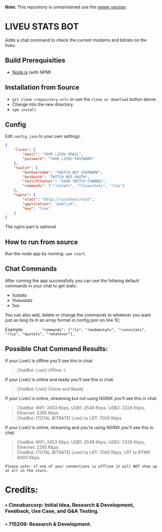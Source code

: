 **Note**: This repository is unmaintained use the [newer version](https://github.com/715209/liveu_stats_bot).

# LIVEU STATS BOT

Adds a chat command to check the current modems and bitrate on the liveu.

## Build Prerequisities

-   [Node.js](http://nodejs.org/) (with NPM)

## Installation from Source

-   `git clone <repository-url>` or use the `clone or download` button above.
-   Change into the new directory.
-   `npm install`

## Config

Edit `config.json` to your own settings.

```JSON
{
    "liveu": {
        "email": "YOUR LIVEU EMAIL",
        "password": "YOUR LIVEU PASSWORD"
    },
    "twitch": {
        "botUsername": "TWITCH BOT USERNAME",
        "botOauth": "TWITCH BOT OAUTH",
        "twitchChannel": "YOUR TWITCH CHANNEL",
        "commands": ["!lustats", "!liveustats", "!lus"]
    },
    "nginx": {
        "stats": "http://localhost/stat",
        "application": "publish",
        "key": "live"
    }
}
```

The nginx part is optional

## How to run from source

Run the node app by running: `npm start`.

## Chat Commands
  
After running the app successfully you can use the follwing default commands in your chat to get stats:  
- !lustats
- !liveustats
- !lus  
  
  
You can also add, delete or change the commands to whatever you want just as long its in an array format in config.json on line 10;  
  
  
Example:
`        "commands": ["!ls", "!modemstats", "!connstats", "!lus", "mystats", "!whatever"],`  
  
  
## Possible Chat Command Results:  
  
If your LiveU is offline you'll see this in chat:
> ChatBot: LiveU Offline :(  
  
If your LiveU is online and ready you'll see this in chat:
> ChatBot: LiveU Online and Ready  
  
If your LiveU is online, streaming but not using NGINX you'll see this in chat:
> ChatBot: WiFi: 2453 Kbps, USB1: 2548 Kbps, USB2: 2328 Kbps, Ethernet: 2285 Kbps.  
> ChatBot: (TOTAL BITRATE) LiveU to LRT: 7000 Kbps  
  
If your LiveU is online, streaming and you're using NGINX you'll see this in chat:
> ChatBot: WiFi: 2453 Kbps, USB1: 2548 Kbps, USB2: 2328 Kbps, Ethernet: 2285 Kbps.  
> ChatBot: (TOTAL BITRATE) LiveU to LRT: 7000 Kbps, LRT to RTMP: 6000 Kbps


`Please note: if one of your connections is offline it will NOT show up at all in the stats.`

# Credits:
### • Cinnabarcorp: Initial Idea, Research & Development, Feedback, Use Case, and Q&A Testing.
### • 715209: Research & Development.
